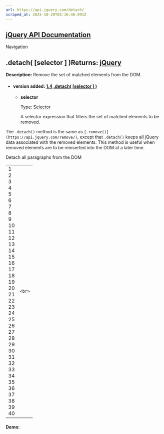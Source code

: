 ```yaml
---
url: https://api.jquery.com/detach/
scraped_at: 2025-10-20T03:16:40.991Z
---
```


## [jQuery API Documentation](https://jquery.com/ "jQuery API Documentation")

Navigation

## .detach( \[selector \] )Returns: [jQuery](http://api.jquery.com/Types/\#jQuery)

**Description:** Remove the set of matched elements from the DOM.

- #### version added: [1.4](https://api.jquery.com/category/version/1.4/) [.detach( \[selector \] )](https://api.jquery.com/detach/\#detach-selector)

  - **selector**

    Type: [Selector](http://api.jquery.com/Types/#Selector)

    A selector expression that filters the set of matched elements to be removed.

The `.detach()` method is the same as `[.remove()](https://api.jquery.com/remove/)`, except that `.detach()` keeps all jQuery data associated with the removed elements. This method is useful when removed elements are to be reinserted into the DOM at a later time.

Detach all paragraphs from the DOM

|     |     |
| --- | --- |
| 1<br>2<br>3<br>4<br>5<br>6<br>7<br>8<br>9<br>10<br>11<br>12<br>13<br>14<br>15<br>16<br>17<br>18<br>19<br>20<br>21<br>22<br>23<br>24<br>25<br>26<br>27<br>28<br>29<br>30<br>31<br>32<br>33<br>34<br>35<br>36<br>37<br>38<br>39<br>40 | ```<br>``` |

#### Demo: